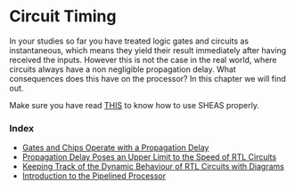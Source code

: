 # Circuit Timing

In your studies so far you have treated logic gates and circuits as instantaneous, which means they yield their result immediately after having received the inputs. However this is not the case in the real world, where circuits always have a non negligible propagation delay. What consequences does this have on the processor? In this chapter we will find out.

Make sure you have read [THIS](./6.3.1_sheas.md) to know how to use SHEAS properly.

### Index

- [Gates and Chips Operate with a Propagation Delay](./2.1_propagation_delay.md)
- [Propagation Delay Poses an Upper Limit to the Speed of RTL Circuits](./2.2_rtl.md)
- [Keeping Track of the Dynamic Behaviour of RTL Circuits with Diagrams](./2.3_diagramma_rtl.md)
- [Introduction to the Pipelined Processor](./2.4_pipeline.md)
